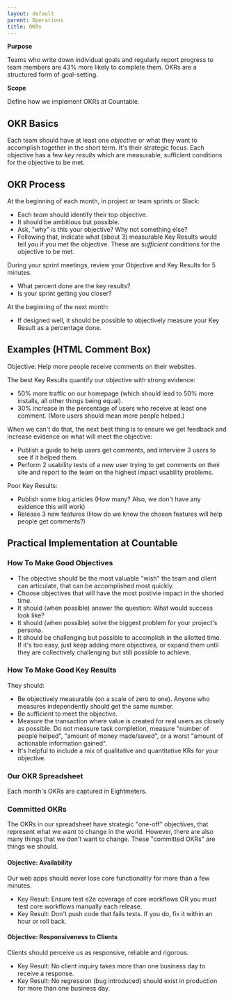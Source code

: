 ```yaml
---
layout: default
parent: Operations
title: OKRs
---
```


**Purpose**

Teams who write down individual goals and regularly report progress to
team members are 43% more likely to complete them. OKRs are a structured form of goal-setting.

**Scope**

Define how we implement OKRs at Countable.

## OKR Basics

Each team should have at least one *objective* or what they want to
accomplish together in the short term. It's their strategic focus. Each
objective has a few *key results* which are measurable, sufficient
conditions for the objective to be met.

## OKR Process

At the beginning of each month, in project or team sprints or Slack:

  - Each *team* should identify their top objective.
  - It should be ambitious but possible.
  - Ask, "why" is this your objective? Why not something else?
  - Following that, indicate what (about 3) measurable Key Results would
    tell you if you met the objective. These are *sufficient* conditions
    for the objective to be met.

During your sprint meetings, review your Objective and Key Results for 5
minutes.

  - What percent done are the key results?
  - Is your sprint getting you closer?

At the beginning of the next month:

  - If designed well, it should be possible to objectively measure your
    Key Result as a percentage done.

## Examples (HTML Comment Box)

Objective: Help more people receive comments on their websites.

The best Key Results quantify our objective with strong evidence:

  - 50% more traffic on our homepage (which should lead to 50% more
    installs, all other things being equal).
  - 30% increase in the percentage of users who receive at least one
    comment. (More users should mean more people helped.)

When we can't do that, the next best thing is to ensure we get feedback
and increase evidence on what will meet the objective:

  - Publish a guide to help users get comments, and interview 3 users to
    see if it helped them.
  - Perform 2 usability tests of a new user trying to get comments on
    their site and report to the team on the highest impact usability
    problems.

Poor Key Results:

  - Publish some blog articles (How many? Also, we don't have any
    evidence this will work)
  - Release 3 new features (How do we know the chosen features will help
    people get comments?)

## Practical Implementation at Countable

### How To Make Good Objectives

  - The objective should be the most valuable "wish" the team and client
    can articulate, that can be accomplished most quickly.
  - Choose objectives that will have the most postivie impact in the
    shorted time.
  - It should (when possible) answer the question: What would success
    look like?
  - It should (when possible) solve the biggest problem for your
    project's persona.
  - It should be challenging but possible to accomplish in the allotted
    time. If it's too easy, just keep adding more objectives, or expand
    them until they are collectively challenging but still possible to
    achieve.

### How To Make Good Key Results

They should:

  - Be objectively measurable (on a scale of zero to one). Anyone who
    measures independently should get the same number.
  - Be sufficient to meet the objective.
  - Measure the transaction where value is created for real users as
    closely as possible. Do not measure task completion, measure "number
    of people helped", "amount of money made/saved", or a worst "amount
    of actionable information gained".
  - It's helpful to include a mix of qualitative and quantitative KRs
    for your objective.

### Our OKR Spreadsheet

Each month's OKRs are captured in Eightmeters.

### Committed OKRs

The OKRs in our spreadsheet have strategic "one-off" objectives, that
represent what we want to change in the world. However, there are also
many things that we don't want to change. These "committed OKRs" are
things we should.

#### Objective: Availability

Our web apps should never lose core functionality for more than a few
minutes.

  - Key Result: Ensure test e2e coverage of core workflows OR you must
    test core workflows manually each release.
  - Key Result: Don't push code that fails tests. If you do, fix it
    within an hour or roll back.

#### Objective: Responsiveness to Clients

Clients should perceive us as responsive, reliable and rigorous.

  - Key Result: No client inquiry takes more than one business day to
    receive a response.
  - Key Result: No regression (bug introduced) should exist in
    production for more than one business day.
